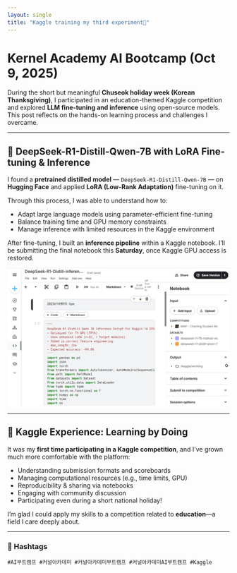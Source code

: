 ```yaml
---
layout: single
title: "Kaggle training my third experiment🧠"
---
```


# Kernel Academy AI Bootcamp (Oct 9, 2025)

During the short but meaningful **Chuseok holiday week (Korean Thanksgiving)**, I participated in an education-themed Kaggle competition and explored **LLM fine-tuning and inference** using open-source models.  
This post reflects on the hands-on learning process and challenges I overcame.

---

## 🔧 DeepSeek-R1-Distill-Qwen-7B with LoRA Fine-tuning & Inference

I found a **pretrained distilled model** — `DeepSeek-R1-Distill-Qwen-7B` — on **Hugging Face** and applied **LoRA (Low-Rank Adaptation)** fine-tuning on it. 

Through this process, I was able to understand how to:

- Adapt large language models using parameter-efficient fine-tuning
- Balance training time and GPU memory constraints
- Manage inference with limited resources in the Kaggle environment

After fine-tuning, I built an **inference pipeline** within a Kaggle notebook. I’ll be submitting the final notebook this **Saturday**, once Kaggle GPU access is restored.

![kaggle](/assets/images/kaggle-day7.jpg)

---

## 🎯 Kaggle Experience: Learning by Doing

It was my **first time participating in a Kaggle competition**, and I’ve grown much more comfortable with the platform:

- Understanding submission formats and scoreboards
- Managing computational resources (e.g., time limits, GPU)
- Reproducibility & sharing via notebooks
- Engaging with community discussion
- Participating even during a short national holiday!

I’m glad I could apply my skills to a competition related to **education**—a field I care deeply about.

---

### 🔖 Hashtags  
`#AI부트캠프 #커널아카데미 #커널아카데미부트캠프 #커널아카데미AI부트캠프 #Kaggle`
